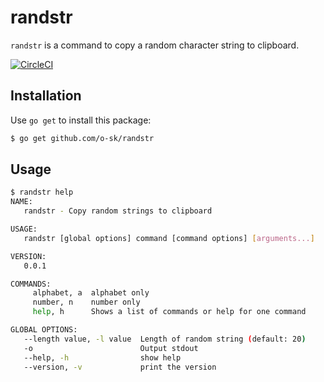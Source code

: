 # randstr
`randstr` is a command to copy a random character string to clipboard.

[![CircleCI](https://circleci.com/gh/o-sk/randstr/tree/master.svg?style=svg)](https://circleci.com/gh/o-sk/randstr/tree/master)

## Installation
Use `go get` to install this package:

```bash
$ go get github.com/o-sk/randstr
```

## Usage
```bash
$ randstr help
NAME:
   randstr - Copy random strings to clipboard

USAGE:
   randstr [global options] command [command options] [arguments...]

VERSION:
   0.0.1

COMMANDS:
     alphabet, a  alphabet only
     number, n    number only
     help, h      Shows a list of commands or help for one command

GLOBAL OPTIONS:
   --length value, -l value  Length of random string (default: 20)
   -o                        Output stdout
   --help, -h                show help
   --version, -v             print the version
```